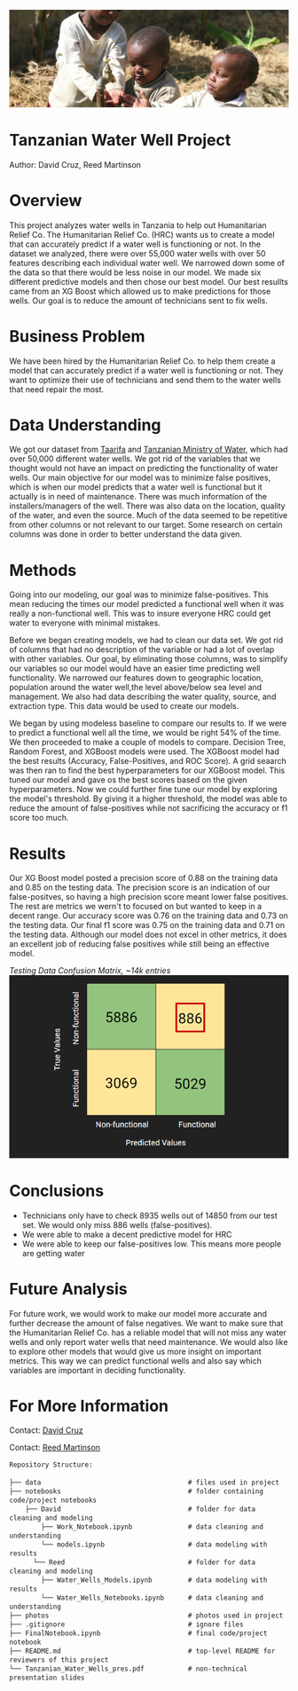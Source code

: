 ![tanzanian_water_pump](photos/waterbanner.png)

# Tanzanian Water Well Project

Author: David Cruz, Reed Martinson

# Overview 

This project analyzes water wells in Tanzania to help out Humanitarian Relief Co. The Humanitarian Relief Co. (HRC) wants us to create a model that can accurately predict if a water well is functioning or not. In the dataset we analyzed, there were over 55,000 water wells with over 50 features describing each individual water well. We narrowed down some of the data so that there would be less noise in our model. We made six different predictive models and then chose our best model. Our best resullts came from an XG Boost which allowed us to make predictions for those wells. Our goal is to reduce the amount of technicians sent to fix wells.

# Business Problem 

We have been hired by the Humanitarian Relief Co. to help them create a model that can accurately predict if a water well is functioning or not. They want to optimize their use of technicians and send them to the water wells that need repair the most.

# Data Understanding 

We got our dataset from [Taarifa](https://taarifa.org/) and [Tanzanian Ministry of Water](https://www.maji.go.tz/), which had over 50,000 different water wells. We got rid of the variables that we thought would not have an impact on predicting the functionality of water wells. Our main objective for our model was to minimize false positives, which is when our model predicts that a water well is functional but it actually is in need of maintenance. There was much information of the installers/managers of the well. There was also data on the location, quality of the water, and even the source. Much of the data seemed to be repetitive from other columns or not relevant to our target. Some research on certain columns was done in order to better understand the data given.

# Methods 

Going into our modeling, our goal was to minimize false-positives. This mean reducing the times our model predicted a functional well when it was really a non-functional well. This was to insure everyone HRC could get water to everyone with minimal mistakes.

Before we began creating models, we had to clean our data set. We got rid of columns that had no description of the variable or had a lot of overlap with other variables. Our goal, by eliminating those columns, was to simplify our variables so our model would have an easier time predicting well functionality. We narrowed our features down to geographic location, population around the water well,the level above/below sea level and management. We also had data describing the water quality, source, and extraction type. This data would be used to create our models.

We began by using modeless baseline to compare our results to. If we were to predict a functional well all the time, we would be right 54% of the time. We then proceeded to make a couple of models to compare. Decision Tree, Random Forest, and XGBoost models were used. The XGBoost model had the best results (Accuracy, False-Positives, and ROC Score). A grid seaarch was then ran to find the best hyperparameters for our XGBoost model. This tuned our model and gave os the best scores based on the given hyperparameters. Now we could further fine tune our model by exploring the model's threshold. By giving it a higher threshold, the model was able to reduce the amount of false-positives while not sacrificing the accuracy or f1 score too much.

# Results 

Our XG Boost model posted a precision score of 0.88 on the training data and 0.85 on the testing data. The precision score is an indication of our false-positves, so having a high precision score meant lower false positives. The rest are metrics we wern't to focused on but wanted to keep in a decent range. Our accuracy score was 0.76 on the training data and 0.73 on the testing data. Our final f1 score was 0.75 on the training data and 0.71 on the testing data. Although our model does not excel in other metrics, it does an excellent job of reducing false positives while still being an effective model.

*Testing Data Confusion Matrix, ~14k entries*
![Confusion Matrix](photos/confmatrix.png)

# Conclusions

- Technicians only have to check 8935 wells out of 14850 from our test set. We would only miss 886 wells (false-positives).
- We were able to make a decent predictive model for HRC
- We were able to keep our false-positives low. This means more people are getting water

# Future Analysis 

For future work, we would work to make our model more accurate and further decrease the amount of false negatives. We want to make sure that the Humanitarian Relief Co. has a reliable model that will not miss any water wells and only report water wells that need maintenance. We would also like to explore other models that would give us more insight on important metrics. This way we can predict functional wells and also say which variables are important in deciding functionality.

# For More Information

Contact: [David Cruz](mailto:dcruzven20@gmail.com)

Contact: [Reed Martinson](mailto:prmartinson@gmail.com)

```
Repository Structure:

├── data                                     # files used in project
├── notebooks                                # folder containing code/project notebooks
	├── David                                # folder for data cleaning and modeling
		├── Work_Notebook.ipynb              # data cleaning and understanding
		└── models.ipynb                     # data modeling with results
      └── Reed                               # folder for data cleaning and modeling
		├── Water_Wells_Models.ipynb         # data modeling with results
		└── Water_Wells_Notebooks.ipynb      # data cleaning and understanding
├── photos                                   # photos used in project
├── .gitignore                               # ignore files
├── FinalNotebook.ipynb                      # final code/project notebook
├── README.md                                # top-level README for reviewers of this project
└── Tanzanian_Water_Wells_pres.pdf           # non-technical presentation slides
```